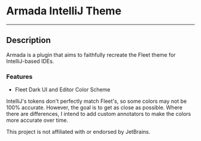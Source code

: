# Armada IntelliJ Theme

---

## Description

<!-- Plugin description -->
Armada is a plugin that aims to faithfully recreate the Fleet theme for IntelliJ-based IDEs.

### Features
- Fleet Dark UI and Editor Color Scheme
<!-- Plugin description end -->

IntelliJ's tokens don't perfectly match Fleet's, so some colors may not be 100% accurate. However, the goal is to get as
close as possible.
Where there are differences, I intend to add custom annotators to make the colors more accurate over time.

This project is not affiliated with or endorsed by JetBrains.
